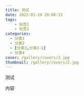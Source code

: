 ```yaml
---
title: 测试
date: 2022-01-19 20:08:13
tags: 
    - 标签1
    - 标签2
categories:
  - 分类1
  - 分类2
  - [分类3,分类3-1]
  - 分类4
cover: /gallery/covers/2.jpg
thumbnail: /gallery/covers/2.jpg
---
```

测试
<!-- more -->
内容